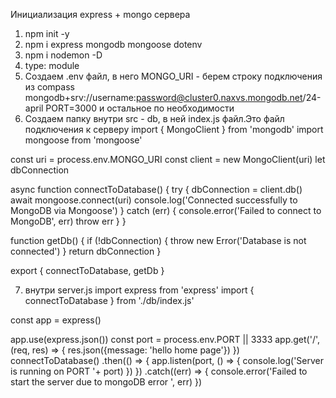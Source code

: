 Инициализация express + mongo сервера

1. npm init -y
2. npm i express mongodb mongoose dotenv
3. npm i nodemon -D
4. type: module
5. Создаем .env файл, в него MONGO_URI - берем строку подключения из compass
   mongodb+srv://username:password@cluster0.naxvs.mongodb.net/24-april
   PORT=3000
   и остальное по необходимости
6. Создаем папку внутри src - db, в ней index.js файл.Это файл подключения к серверу
   import { MongoClient } from 'mongodb'
   import mongoose from 'mongoose'

const uri = process.env.MONGO_URI
const client = new MongoClient(uri)
let dbConnection

async function connectToDatabase() {
try {
dbConnection = client.db()
await mongoose.connect(uri)
console.log('Connected successfully to MongoDB via Mongoose')
} catch (err) {
console.error('Failed to connect to MongoDB', err)
throw err
}
}

function getDb() {
if (!dbConnection) {
throw new Error('Database is not connected')
}
return dbConnection
}

export { connectToDatabase, getDb }

7. внутри server.js
   import express from 'express'
   import { connectToDatabase } from './db/index.js'

const app = express()

app.use(express.json())
const port = process.env.PORT || 3333
app.get('/', (req, res) => {
res.json({message: 'hello home page'})
})
connectToDatabase()
.then(() => {
app.listen(port, () => {
console.log('Server is running on PORT '+ port)
})
})
.catch((err) => {
console.error('Failed to start the server due to mongoDB error ', err)
})

